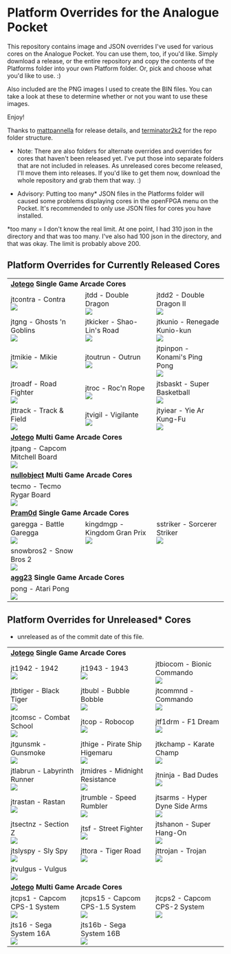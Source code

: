 # Platform Overrides for the Analogue Pocket

This repository contains image and JSON overrides I've used for various cores on the Analogue Pocket. You can use them, too, if you'd like. Simply download a release, or the entire repository and copy the contents of the Platforms folder into your own Platform folder. Or, pick and choose what you'd like to use. :)

Also included are the PNG images I used to create the BIN files. You can take a look at these to determine whether or not you want to use these images.

Enjoy!

Thanks to <a href="https://github.com/mattpannella">mattpannella</a> for release details, and <a href="https://github.com/terminator2k2">terminator2k2</a> for the repo folder structure.

- Note: There are also folders for alternate overrides and overrides for cores that haven't been released yet. I've put those into separate folders that are not included in releases.  As unreleased cores become released, I'll move them into releases. If you'd like to get them now, download the whole repository and grab them that way. :)

- Advisory: Putting too many* JSON files in the Platforms folder will caused some problems displaying cores in the openFPGA menu on the Pocket. It's recommended to only use JSON files for cores you have installed.


*too many = I don't know the real limit. At one point, I had 310 json in the directory and that was too many. I've also had 100 json in the directory, and that was okay. The limit is probably above 200.

## Platform Overrides for Currently Released Cores

<table>
<tr><td colspan="3"><b><a href="https://patreon.com/jotego">Jotego</a> Single Game Arcade Cores</b></td></tr>
<tr>
 <td>jtcontra - Contra<br/><img src="https://raw.githubusercontent.com/dyreschlock/pocket-platform-images/main/pics/jtcontra.png" /></td>
 <td>jtdd - Double Dragon<br/><img src="https://raw.githubusercontent.com/dyreschlock/pocket-platform-images/main/pics/jtdd.png" /></td>
 <td>jtdd2 - Double Dragon II<br/><img src="https://raw.githubusercontent.com/dyreschlock/pocket-platform-images/main/pics/jtdd2.png" /></td>
</tr>
<tr>
 <td>jtgng - Ghosts 'n Goblins<br/><img src="https://raw.githubusercontent.com/dyreschlock/pocket-platform-images/main/pics/jtgng.png" /></td>
 <td>jtkicker - Shao-Lin's Road<br/><img src="https://raw.githubusercontent.com/dyreschlock/pocket-platform-images/main/pics/jtkicker.png" /></td>
 <td>jtkunio - Renegade Kunio-kun<br/><img src="https://raw.githubusercontent.com/dyreschlock/pocket-platform-images/main/pics/jtkunio.png" /></td>
</tr>
<tr>
 <td>jtmikie - Mikie<br/><img src="https://raw.githubusercontent.com/dyreschlock/pocket-platform-images/main/pics/jtmikie.png" /></td>
 <td>jtoutrun - Outrun<br/><img src="https://raw.githubusercontent.com/dyreschlock/pocket-platform-images/main/pics/jtoutrun.png" /></td>
 <td>jtpinpon - Konami's Ping Pong<br/><img src="https://raw.githubusercontent.com/dyreschlock/pocket-platform-images/main/pics/jtpinpon.png" /></td>
</tr>
<tr>
 <td>jtroadf - Road Fighter<br/><img src="https://raw.githubusercontent.com/dyreschlock/pocket-platform-images/main/pics/jtroadf.png" /></td>
 <td>jtroc - Roc'n Rope<br/><img src="https://raw.githubusercontent.com/dyreschlock/pocket-platform-images/main/pics/jtroc.png" /></td>
 <td>jtsbaskt - Super Basketball<br/><img src="https://raw.githubusercontent.com/dyreschlock/pocket-platform-images/main/pics/jtsbaskt.png" /></td>
</tr>
<tr>
 <td>jttrack - Track & Field<br/><img src="https://raw.githubusercontent.com/dyreschlock/pocket-platform-images/main/pics/jttrack.png" /></td>
 <td>jtvigil - Vigilante<br/><img src="https://raw.githubusercontent.com/dyreschlock/pocket-platform-images/main/pics/jtvigil.png" /></td>
 <td>jtyiear - Yie Ar Kung-Fu<br/><img src="https://raw.githubusercontent.com/dyreschlock/pocket-platform-images/main/pics/jtyiear.png" /></td>
</tr>
<tr><td colspan="3"><b><a href="https://patreon.com/jotego">Jotego</a> Multi Game Arcade Cores</b></td></tr>
<tr>
 <td>jtpang - Capcom Mitchell Board<br/><img src="https://raw.githubusercontent.com/dyreschlock/pocket-platform-images/main/pics/jtpang.png" /></td>
</tr>
<tr><td colspan="3"><b><a href="https://patreon.com/nullobject">nullobject</a> Multi Game Arcade Cores</b></td></tr>
<tr>
 <td>tecmo - Tecmo Rygar Board<br/><img src="https://raw.githubusercontent.com/dyreschlock/pocket-platform-images/main/pics/tecmo.png" /></td>
</tr>
<tr><td colspan="3"><b><a href="https://github.com/psomashekar">Pram0d</a> Single Game Arcade Cores</b></td></tr>
<tr>
 <td>garegga - Battle Garegga<br/><img src="https://raw.githubusercontent.com/dyreschlock/pocket-platform-images/main/pics/garegga.png" /></td>
 <td>kingdmgp - Kingdom Gran Prix<br/><img src="https://raw.githubusercontent.com/dyreschlock/pocket-platform-images/main/pics/kingdmgp.png" /></td>
 <td>sstriker - Sorcerer Striker<br/><img src="https://raw.githubusercontent.com/dyreschlock/pocket-platform-images/main/pics/sstriker.png" /></td>
</tr>
<tr>
 <td>snowbros2 - Snow Bros 2<br/><img src="https://raw.githubusercontent.com/dyreschlock/pocket-platform-images/main/pics/snowbros2.png" /></td>
</tr>
<tr><td colspan="3"><b><a href="https://github.com/agg23">agg23</a> Single Game Arcade Cores</b></td></tr>
<tr>
 <td>pong - Atari Pong<br/><img src="https://raw.githubusercontent.com/dyreschlock/pocket-platform-images/main/pics/pong.png" /></td>
</tr>
</table>

## Platform Overrides for Unreleased* Cores

* unreleased as of the commit date of this file.

<table>
<tr><td colspan="3"><b><a href="https://patreon.com/jotego">Jotego</a> Single Game Arcade Cores</b></td></tr>
<tr>
 <td>jt1942 - 1942<br/><img src="https://raw.githubusercontent.com/dyreschlock/pocket-platform-images/main/_unreleased/pics/jt1942.png" /></td>
 <td>jt1943 - 1943<br/><img src="https://raw.githubusercontent.com/dyreschlock/pocket-platform-images/main/_unreleased/pics/jt1943.png" /></td>
 <td>jtbiocom - Bionic Commando<br/><img src="https://raw.githubusercontent.com/dyreschlock/pocket-platform-images/main/_unreleased/pics/jtbiocom.png" /></td>
</tr>
<tr>
 <td>jtbtiger - Black Tiger<br/><img src="https://raw.githubusercontent.com/dyreschlock/pocket-platform-images/main/_unreleased/pics/jtbtiger.png" /></td>
 <td>jtbubl - Bubble Bobble<br/><img src="https://raw.githubusercontent.com/dyreschlock/pocket-platform-images/main/_unreleased/pics/jtbubl.png" /></td>
 <td>jtcommnd - Commando<br/><img src="https://raw.githubusercontent.com/dyreschlock/pocket-platform-images/main/_unreleased/pics/jtcommnd.png" /></td>
</tr>
<tr>
 <td>jtcomsc - Combat School<br/><img src="https://raw.githubusercontent.com/dyreschlock/pocket-platform-images/main/_unreleased/pics/jtcomsc.png" /></td>
 <td>jtcop - Robocop<br/><img src="https://raw.githubusercontent.com/dyreschlock/pocket-platform-images/main/_unreleased/pics/jtcop.png" /></td>
 <td>jtf1drm - F1 Dream<br/><img src="https://raw.githubusercontent.com/dyreschlock/pocket-platform-images/main/_unreleased/pics/jtf1drm.png" /></td>
</tr>
<tr>
 <td>jtgunsmk - Gunsmoke<br/><img src="https://raw.githubusercontent.com/dyreschlock/pocket-platform-images/main/_unreleased/pics/jtgunsmk.png" /></td>
 <td>jthige - Pirate Ship Higemaru <br/><img src="https://raw.githubusercontent.com/dyreschlock/pocket-platform-images/main/_unreleased/pics/jthige.png" /></td>
 <td>jtkchamp - Karate Champ<br/><img src="https://raw.githubusercontent.com/dyreschlock/pocket-platform-images/main/_unreleased/pics/jtkchamp.png" /></td>
</tr>
<tr>
 <td>jtlabrun - Labyrinth Runner<br/><img src="https://raw.githubusercontent.com/dyreschlock/pocket-platform-images/main/_unreleased/pics/jtlabrun.png" /></td>
 <td>jtmidres - Midnight Resistance<br/><img src="https://raw.githubusercontent.com/dyreschlock/pocket-platform-images/main/_unreleased/pics/jtmidres.png" /></td>
 <td>jtninja - Bad Dudes<br/><img src="https://raw.githubusercontent.com/dyreschlock/pocket-platform-images/main/_unreleased/pics/jtninja.png" /></td>
</tr>
<tr>
 <td>jtrastan - Rastan<br/><img src="https://raw.githubusercontent.com/dyreschlock/pocket-platform-images/main/_unreleased/pics/jtrastan.png" /></td>
 <td>jtrumble - Speed Rumbler <br/><img src="https://raw.githubusercontent.com/dyreschlock/pocket-platform-images/main/_unreleased/pics/jtrumble.png" /></td>
 <td>jtsarms - Hyper Dyne Side Arms <br/><img src="https://raw.githubusercontent.com/dyreschlock/pocket-platform-images/main/_unreleased/pics/jtsarms.png" /></td>
</tr>
<tr>
 <td>jtsectnz - Section Z<br/><img src="https://raw.githubusercontent.com/dyreschlock/pocket-platform-images/main/_unreleased/pics/jtsectnz.png" /></td>
 <td>jtsf - Street Fighter<br/><img src="https://raw.githubusercontent.com/dyreschlock/pocket-platform-images/main/_unreleased/pics/jtsf.png" /></td>
 <td>jtshanon - Super Hang-On<br/><img src="https://raw.githubusercontent.com/dyreschlock/pocket-platform-images/main/_unreleased/pics/jtshanon.png" /></td>
</tr>
<tr>
 <td>jtslyspy - Sly Spy<br/><img src="https://raw.githubusercontent.com/dyreschlock/pocket-platform-images/main/_unreleased/pics/jtslyspy.png" /></td>
 <td>jttora - Tiger Road <br/><img src="https://raw.githubusercontent.com/dyreschlock/pocket-platform-images/main/_unreleased/pics/jttora.png" /></td>
 <td>jttrojan - Trojan<br/><img src="https://raw.githubusercontent.com/dyreschlock/pocket-platform-images/main/_unreleased/pics/jttrojan.png" /></td>
</tr>
<tr>
 <td>jtvulgus - Vulgus<br/><img src="https://raw.githubusercontent.com/dyreschlock/pocket-platform-images/main/_unreleased/pics/jtvulgus.png" /></td>
</tr>
<tr><td colspan="3"><b><a href="https://patreon.com/jotego">Jotego</a> Multi Game Arcade Cores</b></td></tr>
<tr>
 <td>jtcps1 - Capcom CPS-1 System<br/><img src="https://raw.githubusercontent.com/dyreschlock/pocket-platform-images/main/_unreleased/pics/jtcps1.png" /></td>
 <td>jtcps15 - Capcom CPS-1.5 System<br/><img src="https://raw.githubusercontent.com/dyreschlock/pocket-platform-images/main/_unreleased/pics/jtcps15.png" /></td>
 <td>jtcps2 - Capcom CPS-2 System<br/><img src="https://raw.githubusercontent.com/dyreschlock/pocket-platform-images/main/_unreleased/pics/jtcps2.png" /></td>
</tr>
<tr>
 <td>jts16 - Sega System 16A<br/><img src="https://raw.githubusercontent.com/dyreschlock/pocket-platform-images/main/_unreleased/pics/jts16.png" /></td>
 <td>jts16b - Sega System 16B<br/><img src="https://raw.githubusercontent.com/dyreschlock/pocket-platform-images/main/_unreleased/pics/jts16b.png" /></td>
</tr>
